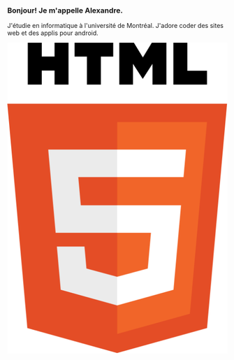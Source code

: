 ### Bonjour! Je m'appelle Alexandre.

J'étudie en informatique à l'université de Montréal. J'adore coder des sites web et des applis pour android. 

![html icon](https://raw.githubusercontent.com/AGilbertDev/AGilbertDev/8401482286f5b11b05e6d29875f9dbce37400379/icons/html-5.svg)
